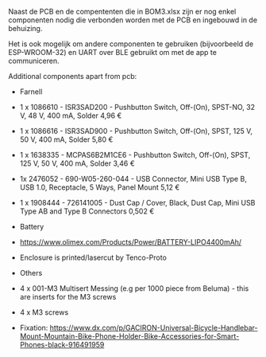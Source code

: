 
Naast de PCB en de compententen die in BOM3.xlsx zijn er nog enkel componenten nodig die verbonden worden met de PCB en ingebouwd in de behuizing.

Het is ook mogelijk om andere componenten te gebruiken (bijvoorbeeld de ESP-WROOM-32) en UART over BLE gebruikt om met de app te communiceren.


Additional components apart from pcb:

- Farnell

 - 1 x 1086610 -	ISR3SAD200 -  Pushbutton Switch, Off-(On), SPST-NO, 32 V, 48 V, 400 mA, Solder	4,96 €
 - 1 x 1086616 -	ISR3SAD900 -  Pushbutton Switch, Off-(On), SPST, 125 V, 50 V, 400 mA, Solder	5,80 €
 - 1 x 1638335 -	MCPAS6B2M1CE6 -  Pushbutton Switch, Off-(On), SPST, 125 V, 50 V, 400 mA, Solder	3,46 €
 - 1x 2476052 -	690-W05-260-044 -  USB Connector, Mini USB Type B, USB 1.0, Receptacle, 5 Ways, Panel Mount	5,12 €
 - 1 x 1908444 -	726141005 -  Dust Cap / Cover, Black, Dust Cap, Mini USB Type AB and Type B Connectors		0,502 €


- Battery
 - https://www.olimex.com/Products/Power/BATTERY-LIPO4400mAh/

- Enclosure is printed/lasercut by Tenco-Proto

- Others 

 - 4 x 001-M3 Multisert Messing (e.g per 1000 piece from Beluma) - this are inserts for the M3 screws
 - 4 x M3 screws
 - Fixation: https://www.dx.com/p/GACIRON-Universal-Bicycle-Handlebar-Mount-Mountain-Bike-Phone-Holder-Bike-Accessories-for-Smart-Phones-black-916491959


